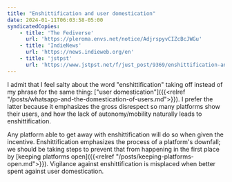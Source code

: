 ```yaml
---
title: "Enshittification and user domestication"
date: 2024-01-11T06:03:58-05:00
syndicatedCopies:
    - title: 'The Fediverse'
      url: 'https://pleroma.envs.net/notice/AdjrspyvCIZcBcJWGu'
    - title: 'IndieNews'
      url: 'https://news.indieweb.org/en'
    - title: 'jstpst'
      url: 'https://www.jstpst.net/f/just_post/9369/enshittification-and-user-domestication'
---
```


I admit that I feel salty about the word "enshittification" taking off instead of my phrase for the same thing: ["user domestication"]({{<relref "/posts/whatsapp-and-the-domestication-of-users.md">}}). I prefer the latter because it emphasizes the gross disrespect so many platforms show their users, and how the lack of autonomy/mobility naturally leads to enshittification.

Any platform able to get away with enshittification will do so when given the incentive. Enshittification emphasizes the process of a platform's downfall; we should be taking steps to prevent that from happening in the first place by [keeping platforms open]({{<relref "/posts/keeping-platforms-open.md">}}). Vigilance against enshittification is misplaced when better spent against user domestication.
